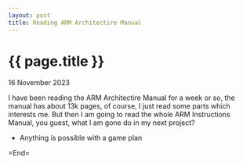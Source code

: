 ```yaml
---
layout: post
title: Reading ARM Architectire Manual
---
```


{{ page.title }}
================

<p class="meta">16 November 2023</p>

I have been reading the ARM Architectire Manual for a week or so, the manual has about 13k pages, of course, I just read some parts which interests me. But then I am going to read the whole ARM Instructions Manual, you guest, what I am gone do in my next project?

- Anything is possible with a game plan

=End=
